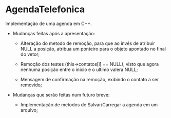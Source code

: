 # AgendaTelefonica
Implementação de uma agenda em C++.

- Mudanças feitas após a apresentação:
  
   * Alteração do metodo de remoção, para que ao invés de atribuir NULL a posição, atribua um ponteiro para o objeto apontado no final do vetor;
  
   * Remoção dos testes (this->contatos[i] == NULL), visto que agora nenhuma posição entre o inicio e o ultimo valera NULL;
    
   * Mensagem de confirmação na remoção, exibindo o contato a ser removido;
   
- Mudanças que serão feitas num futuro breve: 

   * Implementação de metodos de Salvar/Carregar a agenda em um arquivo;
